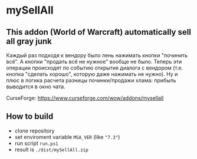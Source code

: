 # mySellAll

## This addon (World of Warcraft) automatically sell all gray junk

Каждый раз подходя к вендору было лень нажимать кнопки "починить всё". А кнопки "продать всё не нужное" вообще не было. Теперь эти операции происходят по событию открытия диалога с вендором (т.е. кнопка "сделать хорошо", которую даже нажимать не нужно). Ну и плюс в логика расчета разницы починки/продажи хлама: прибыль выводится в окно чата.


CurseForge: https://www.curseforge.com/wow/addons/mysellall


## How to build
- clone repository
- set enviroment variable ```MSA_VER``` (like ```"7.3"```)
- run script ```run.ps1```
- result is ```./dist/mySellAll.zip```

